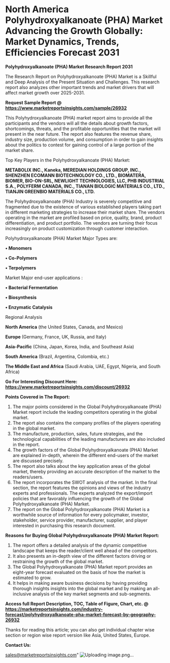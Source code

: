  # North America Polyhydroxyalkanoate (PHA) Market Advancing the Growth Globally: Market Dynamics, Trends, Efficiencies Forecast 2031

<strong>Polyhydroxyalkanoate (PHA) Market Research Report 2031</strong>

The Research Report on Polyhydroxyalkanoate (PHA) Market is a Skillful and Deep Analysis of the Present Situation and Challenges. This research report also analyzes other important trends and market drivers that will affect market growth over 2025-2031.

<strong>Request Sample Report @ <a href=https://www.marketreportsinsights.com/sample/26932>https://www.marketreportsinsights.com/sample/26932</a></strong>

This Polyhydroxyalkanoate (PHA) market report aims to provide all the participants and the vendors will all the details about growth factors, shortcomings, threats, and the profitable opportunities that the market will present in the near future. The report also features the revenue share, industry size, production volume, and consumption in order to gain insights about the politics to contest for gaining control of a large portion of the market share.

Top Key Players in the Polyhydroxyalkanoate (PHA) Market:

<strong>METABOLIX INC., Kaneka, MEREDIAN HOLDINGS GROUP, INC., SHENZHEN ECOMANN BIOTECHNOLOGY CO., LTD., BIOMATERA, BIOMER, BIO-ON-SRL, NEWLIGHT TECHNOLOGIES, LLC, PHB INDUSTRIAL S.A., POLYFERM CANADA, INC., TIANAN BIOLOGIC MATERIALS CO., LTD., TIANJIN GREENBIO MATERIALS CO., LTD.</strong>

The Polyhydroxyalkanoate (PHA) Industry is severely competitive and fragmented due to the existence of various established players taking part in different marketing strategies to increase their market share. The vendors operating in the market are profiled based on price, quality, brand, product differentiation, and product portfolio. The vendors are turning their focus increasingly on product customization through customer interaction.

Polyhydroxyalkanoate (PHA) Market Major Types are:

<strong>• Monomers

• Co-Polymers

• Terpolymers</strong>

Market Major end-user applications :

<strong>• Bacterial Fermentation

• Biosynthesis

• Enzymatic Catalysis</strong>

Regional Analysis

</u><strong><b>North America</b></strong> (the United States, Canada, and Mexico)

<strong><b>Europe </b></strong>(Germany, France, UK, Russia, and Italy)

<strong><b>Asia-Pacific</b></strong> (China, Japan, Korea, India, and Southeast Asia)

<strong><b>South America</b></strong> (Brazil, Argentina, Colombia, etc.)

<strong><b>The Middle East and Africa</b></strong> (Saudi Arabia, UAE, Egypt, Nigeria, and South Africa)

<strong>Go For Interesting Discount Here: <a href=https://www.marketreportsinsights.com/discount/26932>https://www.marketreportsinsights.com/discount/26932</a></strong>

<strong>Points Covered in The Report:</strong>
<ol>
  <li>The major points considered in the Global Polyhydroxyalkanoate (PHA) Market report include the leading competitors operating in the global market.</li>
  <li>The report also contains the company profiles of the players operating in the global market.</li>
  <li>The manufacture, production, sales, future strategies, and the technological capabilities of the leading manufacturers are also included in the report.</li>
  <li>The growth factors of the Global Polyhydroxyalkanoate (PHA) Market are explained in-depth, wherein the different end-users of the market are discussed precisely.</li>
  <li>The report also talks about the key application areas of the global market, thereby providing an accurate description of the market to the readers/users.</li>
  <li>The report incorporates the SWOT analysis of the market. In the final section, the report features the opinions and views of the industry experts and professionals. The experts analyzed the export/import policies that are favorably influencing the growth of the Global Polyhydroxyalkanoate (PHA) Market.</li>
  <li>The report on the Global Polyhydroxyalkanoate (PHA) Market is a worthwhile source of information for every policymaker, investor, stakeholder, service provider, manufacturer, supplier, and player interested in purchasing this research document.</li>
</ol>
<strong>Reasons for Buying Global Polyhydroxyalkanoate (PHA) Market Report:</strong>

<ol>
  <li>The report offers a detailed analysis of the dynamic competitive landscape that keeps the reader/client well ahead of the competitors.</li>
  <li>It also presents an in-depth view of the different factors driving or restraining the growth of the global market.</li>
  <li>The Global Polyhydroxyalkanoate (PHA) Market report provides an eight-year forecast evaluated on the basis of how the market is estimated to grow.</li>
  <li>It helps in making aware business decisions by having providing thorough insights insights into the global market and by making an all-inclusive analysis of the key market segments and sub-segments.</li>
</ol>
<strong>Access full Report Description, TOC, Table of Figure, Chart, etc. @ <a href=https://marketreportsinsights.com/industry-forecast/polyhydroxyalkanoate-pha-market-forecast-by-geography-26932>https://marketreportsinsights.com/industry-forecast/polyhydroxyalkanoate-pha-market-forecast-by-geography-26932</a></strong>


Thanks for reading this article; you can also get individual chapter wise section or region wise report version like Asia, United States, Europe.

<strong>Contact Us:</strong>

sales@marketreportsinsights.com"
![Uploading image.png…]()
